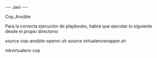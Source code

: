 --- Javi ---

Cop_Ansible 

Para la correcta ejecución de playbooks, habrá que ejecutar lo siguiente desde el propio directorio:

source cop-ansible-openrc.sh
source virtualenvwrapper.sh

mkvirtualenv cop